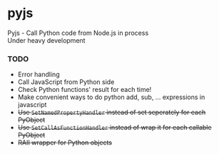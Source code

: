 # pyjs
Pyjs - Call Python code from Node.js in process  
Under heavy development

### TODO
+ Error handling
+ Call JavaScript from Python side
+ Check Python functions' result for each time!
+ Make convenient ways to do python add, sub, ... expressions in javascript
+ ~~Use `SetNamedPropertyHandler` instead of set seperately for each PyObject~~
+ ~~Use `SetCallAsFunctionHandler` instead of wrap it for each callable PyObject~~
+ ~~RAII wrapper for Python objects~~
